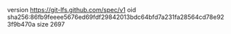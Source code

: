 version https://git-lfs.github.com/spec/v1
oid sha256:86fb9feeee5676ed69fdf29842013bdc64bfd7a231fa28564cd78e923f9b470a
size 2697
